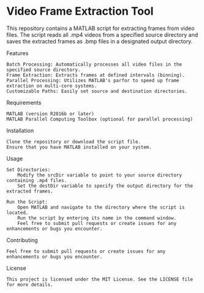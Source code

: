 # Video Frame Extraction Tool

This repository contains a MATLAB script for extracting frames from video files. The script reads all .mp4 videos from a specified source directory and saves the extracted frames as .bmp files in a designated output directory.

Features

    Batch Processing: Automatically processes all video files in the specified source directory.
    Frame Extraction: Extracts frames at defined intervals (binning).
    Parallel Processing: Utilizes MATLAB's parfor to speed up frame extraction on multi-core systems.
    Customizable Paths: Easily set source and destination directories.

Requirements

    MATLAB (version R2016b or later)
    MATLAB Parallel Computing Toolbox (optional for parallel processing)

Installation

    Clone the repository or download the script file.
    Ensure that you have MATLAB installed on your system.

Usage

    Set Directories:
        Modify the srcDir variable to point to your source directory containing .mp4 files.
        Set the destDir variable to specify the output directory for the extracted frames.

    Run the Script:
        Open MATLAB and navigate to the directory where the script is located.
        Run the script by entering its name in the command window.
        Feel free to submit pull requests or create issues for any enhancements or bugs you encounter.

Contributing

    Feel free to submit pull requests or create issues for any enhancements or bugs you encounter.

License

    This project is licensed under the MIT License. See the LICENSE file for more details.
